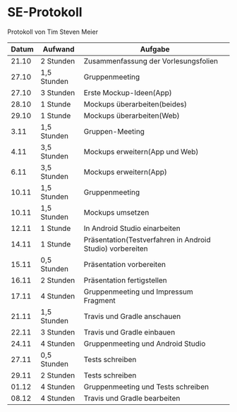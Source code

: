 # SE-Protokoll
Protokoll von Tim Steven Meier

|Datum|Aufwand|Aufgabe|
|---|---|---|
|21.10|2 Stunden|Zusammenfassung der Vorlesungsfolien|
|27.10|1,5 Stunden|Gruppenmeeting|
|27.10|3 Stunden|Erste Mockup-Ideen(App)|
|28.10|1 Stunde|Mockups überarbeiten(beides)|
|29.10|1 Stunde|Mockups überarbeiten(Web)|
|3.11|1,5 Stunden|Gruppen-Meeting|
|4.11|3,5 Stunden|Mockups erweitern(App und Web)|
|6.11|3,5 Stunden|Mockups erweitern(App)|
|10.11|1,5 Stunden|Gruppenmeeting|
|10.11|1,5 Stunden|Mockups umsetzen|
|12.11|1 Stunde|In Android Studio einarbeiten|
|14.11|1 Stunde|Präsentation(Testverfahren in Android Studio) vorbereiten|
|15.11|0,5 Stunden|Präsentation vorbereiten|
|16.11|2 Stunden|Präsentation fertigstellen|
|17.11|4 Stunden|Gruppenmeeting und Impressum Fragment|
|21.11|1,5 Stunden|Travis und Gradle anschauen|
|22.11|3 Stunden|Travis und Gradle einbauen|
|24.11|4 Stunden|Gruppenmeeting und Android Studio|
|27.11|0,5 Stunden|Tests schreiben|
|29.11|2 Stunden|Tests schreiben|
|01.12|4 Stunden|Gruppenmeeting und Tests schreiben|
|08.12|4 Stunden|Travis und Gradle bearbeiten|
